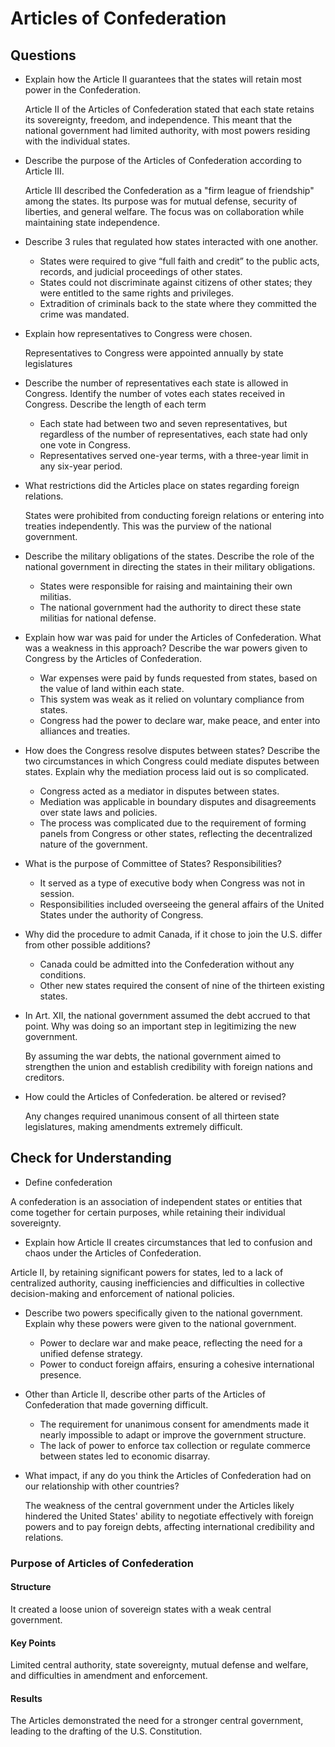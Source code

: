 # Articles of Confederation

## Questions

- Explain how the Article II guarantees that the states will retain most power in the Confederation.

    Article II of the Articles of Confederation stated that each state retains its sovereignty, freedom, and independence. This meant that the national government had limited authority, with most powers residing with the individual states.

- Describe the purpose of the Articles of Confederation according to Article III.

    Article III described the Confederation as a "firm league of friendship" among the states. Its purpose was for mutual defense, security of liberties, and general welfare. The focus was on collaboration while maintaining state independence.

- Describe 3 rules that regulated how states interacted with one another.

    - States were required to give “full faith and credit” to the public acts, records, and judicial proceedings of other states.
    - States could not discriminate against citizens of other states; they were entitled to the same rights and privileges.
    - Extradition of criminals back to the state where they committed the crime was mandated.

- Explain how representatives to Congress were chosen.

    Representatives to Congress were appointed annually by state legislatures

- Describe the number of representatives each state is allowed in Congress. Identify the number of votes each states received in Congress. Describe the length of each term

    - Each state had between two and seven representatives, but regardless of the number of representatives, each state had only one vote in Congress.
    - Representatives served one-year terms, with a three-year limit in any six-year period.

- What restrictions did the Articles place on states regarding foreign relations.

    States were prohibited from conducting foreign relations or entering into treaties independently. This was the purview of the national government.

- Describe the military obligations of the states. Describe the role of the national government in directing the states in their military obligations.

    - States were responsible for raising and maintaining their own militias.
    - The national government had the authority to direct these state militias for national defense.

- Explain how war was paid for under the Articles of Confederation. What was a weakness in this approach? Describe the war powers given to Congress by the Articles of Confederation.

    - War expenses were paid by funds requested from states, based on the value of land within each state.
    - This system was weak as it relied on voluntary compliance from states.
    - Congress had the power to declare war, make peace, and enter into alliances and treaties.

- How does the Congress resolve disputes between states? Describe the two circumstances in which Congress could mediate disputes between states. Explain why the mediation process laid out is so complicated.

    - Congress acted as a mediator in disputes between states.
    - Mediation was applicable in boundary disputes and disagreements over state laws and policies.
    - The process was complicated due to the requirement of forming panels from Congress or other states, reflecting the decentralized nature of the government.

- What is the purpose of Committee of States? Responsibilities?

    - It served as a type of executive body when Congress was not in session. 
    - Responsibilities included overseeing the general affairs of the United States under the authority of Congress.

- Why did the procedure to admit Canada, if it chose to join the U.S. differ from other possible additions?

    - Canada could be admitted into the Confederation without any conditions.
    - Other new states required the consent of nine of the thirteen existing states.

- In Art. XII, the national government assumed the debt accrued to that point. Why was doing so an important step in legitimizing the new government.

    By assuming the war debts, the national government aimed to strengthen the union and establish credibility with foreign nations and creditors.

- How could the Articles of Confederation. be altered or revised?

    Any changes required unanimous consent of all thirteen state legislatures, making amendments extremely difficult.

## Check for Understanding
- Define confederation

A confederation is an association of independent states or entities that come together for certain purposes, while retaining their individual sovereignty.

- Explain how Article II creates circumstances that led to confusion and chaos under the Articles of Confederation.

Article II, by retaining significant powers for states, led to a lack of centralized authority, causing inefficiencies and difficulties in collective decision-making and enforcement of national policies.

- Describe two powers specifically given to the national government. Explain why these powers were given to the national government.

    - Power to declare war and make peace, reflecting the need for a unified defense strategy.
    - Power to conduct foreign affairs, ensuring a cohesive international presence.

- Other than Article II, describe other parts of the Articles of Confederation that made governing difficult.

    - The requirement for unanimous consent for amendments made it nearly impossible to adapt or improve the government structure.
    - The lack of power to enforce tax collection or regulate commerce between states led to economic disarray.

- What impact, if any do you think the Articles of Confederation had on our relationship with other countries?

    The weakness of the central government under the Articles likely hindered the United States' ability to negotiate effectively with foreign powers and to pay foreign debts, affecting international credibility and relations.

### Purpose of Articles of Confederation
#### Structure

It created a loose union of sovereign states with a weak central government.

#### Key Points

Limited central authority, state sovereignty, mutual defense and welfare, and difficulties in amendment and enforcement.

#### Results

The Articles demonstrated the need for a stronger central government, leading to the drafting of the U.S. Constitution.